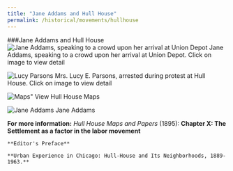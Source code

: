 ```yaml
---
title: "Jane Addams and Hull House"
permalink: /historical/movements/hullhouse
---
```


###Jane Addams and Hull House
![Jane Addams, speaking to a crowd upon her arrival at Union Depot](/historical/timeline/1915/281)
Jane Addams, speaking to a crowd upon her arrival at Union Depot. Click on image to view detail

![Lucy Parsons](/historical/timeline/1915/280)
Mrs. Lucy E. Parsons, arrested during protest at Hull House. Click on image to view detail

![Maps"](/pubs/hullhouse/Maps)
View Hull House Maps

![Jane Addams](/historical/timeline/1915/388)
Jane Addams

**For more information:**
   *Hull House Maps and Papers* (1895):
    **Chapter X: The Settlement as a factor in the labor movement**
    
    **Editor's Preface**
    
    **Urban Experience in Chicago: Hull-House and Its Neighborhoods, 1889-1963.**
